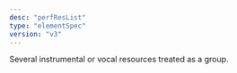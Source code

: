 ```yaml
---
desc: "perfResList"
type: "elementSpec"
version: "v3"
---
```


Several instrumental or vocal resources treated as a group.